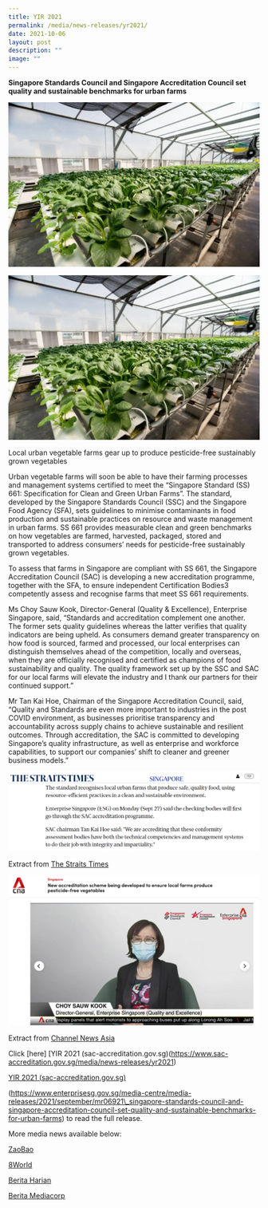 ```yaml
---
title: YIR 2021
permalink: /media/news-releases/yr2021/
date: 2021-10-06
layout: post
description: ""
image: ""
---
```

**Singapore Standards Council and Singapore Accreditation Council set quality and sustainable benchmarks for urban farms**

![Urban Farm](/images/press-release/photos/Urban-farm.png)



![Urban-farm.png](/images/press-release/photos/Urban-farm.png)

Local urban vegetable farms gear up to produce pesticide-free sustainably grown vegetables


Urban vegetable farms will soon be able to have their farming processes and management systems certified to meet the “Singapore Standard (SS) 661: Specification for Clean and Green Urban Farms”. The standard, developed by the Singapore Standards Council (SSC) and the Singapore Food Agency (SFA), sets guidelines to minimise contaminants in food production and sustainable practices on resource and waste management in urban farms. SS 661 provides measurable clean and green benchmarks on how vegetables are farmed, harvested, packaged, stored and transported to address consumers’ needs for pesticide-free sustainably grown vegetables.  

To assess that farms in Singapore are compliant with SS 661, the Singapore Accreditation Council (SAC) is developing a new accreditation programme, together with the SFA, to ensure independent Certification Bodies3 competently assess and recognise farms that meet SS 661 requirements.

 

Ms Choy Sauw Kook, Director-General (Quality & Excellence), Enterprise Singapore, said, “Standards and accreditation complement one another. The former sets quality guidelines whereas the latter verifies that quality indicators are being upheld. As consumers demand greater transparency on how food is sourced, farmed and processed, our local enterprises can distinguish themselves ahead of the competition, locally and overseas, when they are officially recognised and certified as champions of food sustainability and quality. The quality framework set up by the SSC and SAC for our local farms will elevate the industry and I thank our partners for their continued support.”

 

Mr Tan Kai Hoe, Chairman of the Singapore Accreditation Council, said, “Quality and Standards are even more important to industries in the post COVID environment, as businesses prioritise transparency and accountability across supply chains to achieve sustainable and resilient outcomes. Through accreditation, the SAC is committed to developing Singapore’s quality infrastructure, as well as enterprise and workforce capabilities, to support our companies’ shift to cleaner and greener business models.”


![ST pages](/images/press-release/photos/ST.png)



Extract from  [The Straits Times](https://www.straitstimes.com/singapore/consumer/new-programme-launched-f-those-checking-urban-farm-operations)
 
 
![CSK.png](/images/press-release/photos/CSK.png)


Extract from [Channel News Asia](https://www.channelnewsasia.com/singapore/urban-farms-pesticide-free-vegetables-accreditation-scheme-singapore-2204351)

Click [here]
[YIR 2021 (sac-accreditation.gov.sg)(https://www.sac-accreditation.gov.sg/media/news-releases/yr2021)

[YIR 2021 (sac-accreditation.gov.sg)](https://www.sac-accreditation.gov.sg/media/news-releases/yr2021)


(https://www.enterprisesg.gov.sg/media-centre/media-releases/2021/september/mr06921\_singapore-standards-council-and-singapore-accreditation-council-set-quality-and-sustainable-benchmarks-for-urban-farms) to read the full release.


More media news available below:

[ZaoBao](https://www.zaobao.com.sg/news/singapore/story20210928-1197865)

[8World](https://www.8world.com/singapore/urban-vegetable-farms-standard-1600386)

[Berita Harian](https://www.beritaharian.sg/setempat/program-sahkan-ladang-patuh-piawaian-kebersihan-mesra-alam)

[Berita Mediacorp](https://berita.mediacorp.sg/mobilem/singapura/skim-pentauliahan-baru-pastikan-hasil-tanaman-ladang-tempatan/4660248.html)